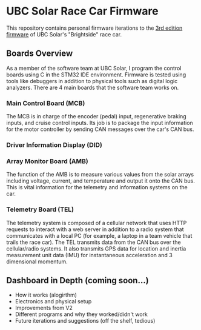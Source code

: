 # UBC Solar Race Car Firmware
This repository contains personal firmware iterations to the [3rd edition firmware](https://github.com/UBC-Solar/firmware_v3) of UBC Solar's "Brightside" race car.

## Boards Overview

As a member of the software team at UBC Solar, I program the control boards using C in the STM32 IDE environment. Firmware is tested using tools like debuggers in addition to physical tools such as digital logic analyzers. There are 4 main boards that the software team works on.

### Main Control Board (MCB)

The MCB is in charge of the encoder (pedal) input, regenerative braking inputs, and cruise control inputs. Its job is to package the input information for the motor controller by sending CAN messages over the car's CAN bus.

### Driver Information Display (DID)

### Array Monitor Board (AMB)

The function of the AMB is to measure various values from the solar arrays including voltage, current, and temperature and output it onto the CAN bus. This is vital information for the telemetry  and information systems on the car.

### Telemetry Board (TEL)

The telemetry system is composed of a cellular network that uses HTTP requests to interact with a web server in addition to a radio system that communicates with a local PC (for example, a laptop in a team vehicle that trails the race car). The TEL transmits data from the CAN bus over the cellular/radio systems. It also transmits GPS data for location and inertia measurement unit data (IMU) for instantaneous acceleration and 3 dimensional momentum.

## Dashboard in Depth (coming soon...)



- How it works (alogirthm)
- Electronics and physical setup
- Improvements from V2
- Different programs and why they worked/didn't work
- Future iterations and suggestions (off the shelf, tedious)
